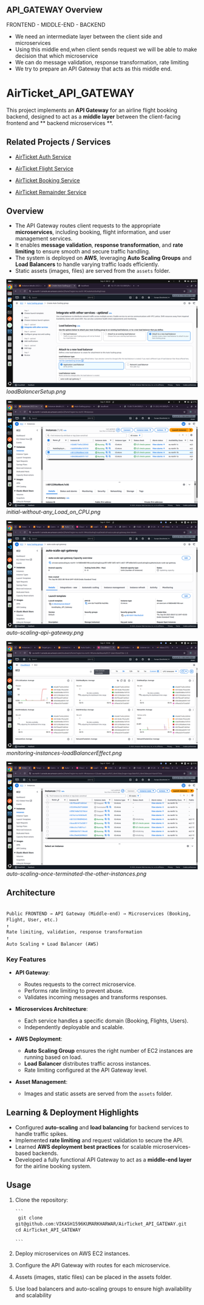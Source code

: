 ## API_GATEWAY Overview

FRONTEND - MIDDLE-END - BACKEND

- We need an intermediate layer between the client side and microservices
- Using this middle end,when client sends request we will be able to make decision that which microservice
- We can do message validation, response transformation, rate limiting
- We try to prepare an API Gateway that acts as this middle end.

# AirTicket_API_GATEWAY

This project implements an **API Gateway** for an airline flight booking backend, designed to act as a **middle layer** between the client-facing frontend and ** backend microservices **.

## Related Projects / Services

- [AirTicket Auth Service](https://github.com/VIKASH1596KUMARKHARWAR/Auth_Service)

- [AirTicket Flight Service](https://github.com/VIKASH1596KUMARKHARWAR/FlightAndSearchService)

- [AirTicket Booking Service](https://github.com/VIKASH1596KUMARKHARWAR/AirTicket_BookingService)

- [AirTicket Remainder Service](https://github.com/VIKASH1596KUMARKHARWAR/AirTicket_RemainderService)

## Overview

- The API Gateway routes client requests to the appropriate **microservices**, including booking, flight information, and user management services.
- It enables **message validation**, **response transformation**, and **rate limiting** to ensure smooth and secure traffic handling.
- The system is deployed on **AWS**, leveraging **Auto Scaling Groups** and **Load Balancers** to handle varying traffic loads efficiently.
- Static assets (images, files) are served from the `assets` folder.

![Load Balancer Setup](assets/loadBalancerSetup.png)  
_loadBalancerSetup.png_

![Initial State without CPU Load](assets/initial-withot-any_Load_on_CPU.png)  
_initial-without-any_Load_on_CPU.png_

![Auto Scaling API Gateway](assets/auto-scaling-api-gateway.png)  
_auto-scaling-api-gateway.png_

![Monitoring Instances with Load Balancer](assets/monitoring-instances-loadBalancerEffect.png)  
_monitoring-instances-loadBalancerEffect.png_

![Auto Scaling after Termination](assets/auto-scaling-once-terminated-the%20other-instances.png)  
_auto-scaling-once-terminated-the-other-instances.png_

## Architecture

```

Public FRONTEND → API Gateway (Middle-end) → Microservices (Booking, Flight, User, etc.)
↑
Rate limiting, validation, response transformation
↑
Auto Scaling + Load Balancer (AWS)

```

### Key Features

- **API Gateway**:

  - Routes requests to the correct microservice.
  - Performs rate limiting to prevent abuse.
  - Validates incoming messages and transforms responses.

- **Microservices Architecture**:

  - Each service handles a specific domain (Booking, Flights, Users).
  - Independently deployable and scalable.

- **AWS Deployment**:

  - **Auto Scaling Group** ensures the right number of EC2 instances are running based on load.
  - **Load Balancer** distributes traffic across instances.
  - Rate limiting configured at the API Gateway level.

- **Asset Management**:
  - Images and static assets are served from the `assets` folder.

## Learning & Deployment Highlights

- Configured **auto-scaling** and **load balancing** for backend services to handle traffic spikes.
- Implemented **rate limiting** and request validation to secure the API.
- Learned **AWS deployment best practices** for scalable microservices-based backends.
- Developed a fully functional API Gateway to act as a **middle-end layer** for the airline booking system.

## Usage

1.  Clone the repository:

        ```
         git clone git@github.com:VIKASH1596KUMARKHARWAR/AirTicket_API_GATEWAY.git
        cd AirTicket_API_GATEWAY

        ```

2.  Deploy microservices on AWS EC2 instances.
3.  Configure the API Gateway with routes for each microservice.
4.  Assets (images, static files) can be placed in the assets folder.
5.  Use load balancers and auto-scaling groups to ensure high availability and scalability
